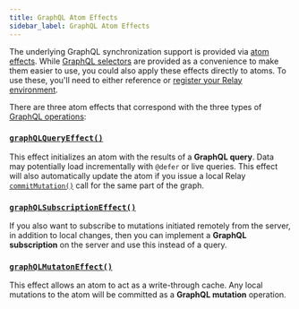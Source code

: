 ```yaml
---
title: GraphQL Atom Effects
sidebar_label: GraphQL Atom Effects
---
```


The underlying GraphQL synchronization support is provided via [atom effects](/docs/guides/atom-effects).  While [GraphQL selectors](/docs/recoil-relay/graphql-selectors) are provided as a convenience to make them easier to use, you could also apply these effects directly to atoms.  To use these, you'll need to either reference or [register your Relay environment](/docs/recoil-relay/environment).

There are three atom effects that correspond with the three types of [GraphQL operations](https://graphql.org/learn/queries/#operation-name):
### [**`graphQLQueryEffect()`**](/docs/recoil-relay/api/graphQLQueryEffect)
This effect initializes an atom with the results of a **GraphQL query**. Data may potentially load incrementally with `@defer` or live queries. This effect will also automatically update the atom if you issue a local Relay [`commitMutation()`](https://relay.dev/docs/api-reference/commit-mutation) call for the same part of the graph.

### [**`graphQLSubscriptionEffect()`**](/docs/recoil-relay/api/graphQLSubscriptionEffect)
If you also want to subscribe to mutations initiated remotely from the server, in addition to local changes, then you can implement a **GraphQL subscription** on the server and use this instead of a query.

### [**`graphQLMutatonEffect()`**](/docs/recoil-relay/api/graphQLMutationEffect)
This effect allows an atom to act as a write-through cache. Any local mutations to the atom will be committed as a **GraphQL mutation** operation.
